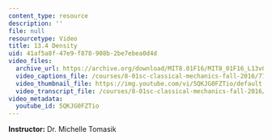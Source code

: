 ```yaml
---
content_type: resource
description: ''
file: null
resourcetype: Video
title: 13.4 Density
uid: 41af5a8f-47e9-f878-908b-2be7ebea0d4d
video_files:
  archive_url: https://archive.org/download/MIT8.01F16/MIT8_01F16_L13v04_360p.mp4
  video_captions_file: /courses/8-01sc-classical-mechanics-fall-2016/776d544a7c3956e09c06fec080c251ee_5QKJG0FZTio.vtt
  video_thumbnail_file: https://img.youtube.com/vi/5QKJG0FZTio/default.jpg
  video_transcript_file: /courses/8-01sc-classical-mechanics-fall-2016/17a4fb8434bb0be25579bd0156d6cd81_5QKJG0FZTio.pdf
video_metadata:
  youtube_id: 5QKJG0FZTio
---
```


**Instructor:** Dr. Michelle Tomasik